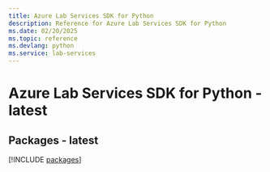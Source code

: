 ```yaml
---
title: Azure Lab Services SDK for Python
description: Reference for Azure Lab Services SDK for Python
ms.date: 02/20/2025
ms.topic: reference
ms.devlang: python
ms.service: lab-services
---
```

# Azure Lab Services SDK for Python - latest
## Packages - latest
[!INCLUDE [packages](lab-services-index.md)]